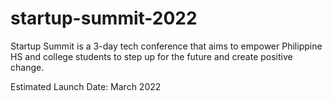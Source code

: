 # startup-summit-2022
Startup Summit is a 3-day tech conference that aims to empower Philippine HS and college students to step up for the future and create positive change.

Estimated Launch Date: March 2022